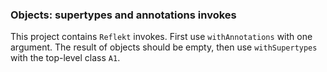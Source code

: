 ### Objects: supertypes and annotations invokes

This project contains `Reflekt` invokes. 
First use `withAnnotations` with one argument. The result of objects should be empty,
then use `withSupertypes` with the top-level class `A1`.
